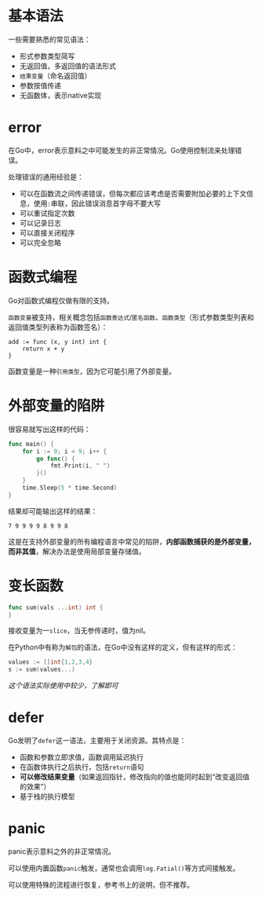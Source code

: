 # 基本语法
一些需要熟悉的常见语法：

- 形式参数类型简写
- 无返回值，多返回值的语法形式
- `结果变量`（命名返回值）
- 参数按值传递
- 无函数体，表示native实现

# error
在Go中，error表示意料之中可能发生的非正常情况。Go使用控制流来处理错误。

处理错误的通用经验是：

- 可以在函数流之间传递错误，但每次都应该考虑是否需要附加必要的上下文信息，使用`:`串联，因此错误消息首字母不要大写
- 可以重试指定次数
- 可以记录日志
- 可以直接关闭程序
- 可以完全忽略

# 函数式编程
Go对函数式编程仅做有限的支持。

`函数变量`被支持，相关概念包括`函数表达式`/`匿名函数`、`函数类型`（形式参数类型列表和返回值类型列表称为函数签名）：
```
add := func (x, y int) int {
    return x + y
}
```

函数变量是一种`引用类型`，因为它可能引用了外部变量。

# 外部变量的陷阱
很容易就写出这样的代码：
```go
func main() {
	for i := 0; i < 9; i++ {
		go func() {
			fmt.Print(i, " ")
		}()
	}
	time.Sleep(5 * time.Second)
}
```
结果却可能输出这样的结果：
```
7 9 9 9 9 8 9 9 8
```

这是在支持外部变量的所有编程语言中常见的陷阱，**内部函数捕获的是外部变量，而非其值**，解决办法是使用局部变量存储值。

# 变长函数
```go
func sum(vals ...int) int {
}
```
接收变量为一`slice`，当无参传递时，值为nil。

在Python中有称为`解包`的语法，在Go中没有这样的定义，但有这样的形式：
```go
values := []int{1,2,3,4}
s := sum(values...)
```

*这个语法实际使用中较少，了解即可*

# defer
Go发明了`defer`这一语法，主要用于关闭资源。其特点是：

- 函数和参数立即求值，函数调用延迟执行
- 在函数体执行之后执行，包括`return`语句
- **可以修改结果变量**（如果返回指针，修改指向的值也能同时起到“改变返回值的效果”）
- 基于栈的执行模型

# panic
panic表示意料之外的非正常情况。

可以使用内置函数`panic`触发，通常也会调用`log.Fatial()`等方式间接触发。

可以使用特殊的流程进行恢复，参考书上的说明，但不推荐。
